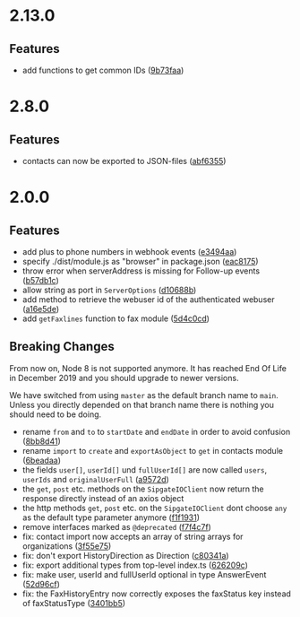 # 2.13.0

## Features

- add functions to get common IDs ([9b73faa](https://github.com/sipgate-io/sipgateio-node/commit/9b73faa8629965b9fbb6faa8c4600b16a5ba12ec))

# 2.8.0

## Features

- contacts can now be exported to JSON-files ([abf6355](https://github.com/sipgate-io/sipgateio-node/commit/abf63350158f39ce6d28a3e9d486b96df722d1cd))

# 2.0.0

## Features

- add plus to phone numbers in webhook events ([e3494aa](https://github.com/sipgate-io/sipgateio-node/commit/e3494aa))
- specify ./dist/module.js as "browser" in package.json ([eac8175](https://github.com/sipgate-io/sipgateio-node/commit/eac8175))
- throw error when serverAddress is missing for Follow-up events ([b57db1c](https://github.com/sipgate-io/sipgateio-node/commit/b57db1c))
- allow string as port in `ServerOptions` ([d10688b](https://github.com/sipgate-io/sipgateio-node/commit/d10688be98da96c0963558836b03e3678f9da9be))
- add method to retrieve the webuser id of the authenticated webuser ([a16e5de](https://github.com/sipgate-io/sipgateio-node/commit/a16e5de316cdad17d91ecaae72a8764c4c8ea15d))
- add `getFaxlines` function to fax module ([5d4c0cd](https://github.com/sipgate-io/sipgateio-node/commit/5d4c0cdbbee007e7e3718407595735901ee8e1f7))

## Breaking Changes

From now on, Node 8 is not supported anymore. It has reached End Of Life in December 2019 and you should upgrade to newer versions.

We have switched from using `master` as the default branch name to `main`. Unless you directly depended on that branch name there is nothing you should need to be doing.

- rename `from` and `to` to `startDate` and `endDate` in order to avoid confusion ([8bb8d41](https://github.com/sipgate-io/sipgateio-node/commit/8bb8d410f6d1a5810a6d74631ef0a99e61e9a97d))
- rename `import` to `create` and `exportAsObject` to `get` in contacts module ([6beadaa](https://github.com/sipgate-io/sipgateio-node/commit/6beadaaccf33df100564d9f78366191d5d675848))
- the fields `user[]`, `userId[]` und `fullUserId[]` are now called `users`, `userIds` and `originalUserFull` ([a9572d](https://github.com/sipgate-io/sipgateio-node/commit/a9572df5359a81a491f9c2dfcfbbb1c7c5037766))
- the `get`, `post` etc. methods on the `SipgateIOClient` now return the response directly instead of an axios object
- the http methods `get`, `post` etc. on the `SipgateIOClient` dont choose `any` as the default type parameter anymore ([f1f1931](https://github.com/sipgate-io/sipgateio-node/commit/f1f1931d9b379f34aa3cda02da81c94454a5b542))
- remove interfaces marked as `@deprecated` ([f7f4c7f](https://github.com/sipgate-io/sipgateio-node/commit/f7f4c7f723428d3b5803732f8f8e60c35b73f919))
- fix: contact import now accepts an array of string arrays for organizations ([3f55e75](https://github.com/sipgate-io/sipgateio-node/commit/3f55e75))
- fix: don't export HistoryDirection as Direction ([c80341a](https://github.com/sipgate-io/sipgateio-node/commit/c80341a))
- fix: export additional types from top-level index.ts ([626209c](https://github.com/sipgate-io/sipgateio-node/commit/626209c))
- fix: make user, userId and fullUserId optional in type AnswerEvent ([52d96cf](https://github.com/sipgate-io/sipgateio-node/commit/52d96cf))
- fix: the FaxHistoryEntry now correctly exposes the faxStatus key instead of faxStatusType ([3401bb5](https://github.com/sipgate-io/sipgateio-node/commit/3401bb5))
